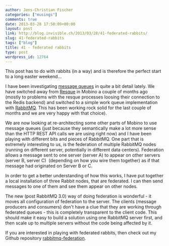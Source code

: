 ```yaml
---
author: Jens-Christian Fischer
categories: ["musings"]
comments: true
date: 2013-03-28 17:50:09+00:00
layout: post
link: http://blog.invisible.ch/2013/03/28/41-federated-rabbits/
slug: 41-federated-rabbits
tags: ["blog"]
title: 41 - federated rabbits
type: post
wordpress_id: 12764
---
```


This post has to do with rabbits (in a way) and is therefore the perfect start to a long easter weekend...

I have been investigating [message queues](http://en.wikipedia.org/wiki/Message_queue) in quite a bit detail lately. We have switched away from [Resque](https://github.com/resque/resque) in Mobino a couple of months ago (mostly to problems with the resque processes loosing their connection to the Redis backend) and switched to a simple work queue implementation with [RabbitMQ](http://www.rabbitmq.com/). This has been working rock solid for the last couple of months and we are very happy with that choice).

We are now looking at re-architecting some other parts of Mobino to use message queues (just because they semantically make a lot more sense than the HTTP REST API calls we are using right now) and I have been playing with different bits and pieces of RabbitMQ. One part that is extremely interesting to us, is the federation of multiple RabbitMQ nodes (running on different server, potentially in different data centers). Federation allows a message sent to one server (server A) to appear on other servers (server B, server C)  (depending on how you wire them together) as if that message had originated on Server B or C.

In order to get a better understanding of how this works, I have put together a local installation of three Rabbit nodes, that are federated. I can then send messages to one of them and see them appear on other nodes.

The new (post RabbitMQ 3.0) way of doing federation is wonderful - it moves all configuration of federation to the server. The clients (message producers and consumers) don't have a clue that they are working through federated queues - this is completely transparent to the client code. This should make it easy to build a solution using one RabbitMQ server first, and then scale up to multiple servers without the code being affected by it.

If you are interested in playing with federated rabbits, then check out my Github repository [rabbitmq-federation](https://github.com/jcfischer/rabbitmq-federation).
